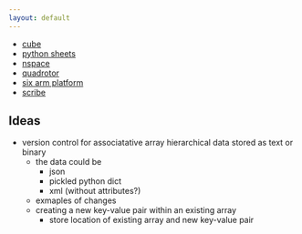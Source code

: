 ```yaml
---
layout: default
---
```


 * [cube](cube)
 * [python sheets](python_sheets)
 * [nspace](nspace)
 * [quadrotor](quadrotor)
 * [six arm platform](six_arm_platform)
 * [scribe](scribe)

## Ideas

* version control for associatative array hierarchical data stored as text or binary
  * the data could be
    * json
    * pickled python dict
    * xml (without attributes?)
  * exmaples of changes
   * creating a new key-value pair within an existing array
     * store location of existing array and new key-value pair

